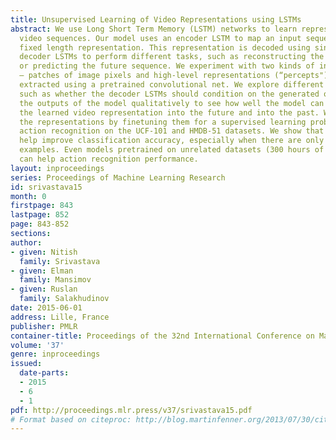 ```yaml
---
title: Unsupervised Learning of Video Representations using LSTMs
abstract: We use Long Short Term Memory (LSTM) networks to learn representations of
  video sequences. Our model uses an encoder LSTM to map an input sequence into a
  fixed length representation. This representation is decoded using single or multiple
  decoder LSTMs to perform different tasks, such as reconstructing the input sequence,
  or predicting the future sequence. We experiment with two kinds of input sequences
  – patches of image pixels and high-level representations (“percepts") of video frames
  extracted using a pretrained convolutional net. We explore different design choices
  such as whether the decoder LSTMs should condition on the generated output. We analyze
  the outputs of the model qualitatively to see how well the model can extrapolate
  the learned video representation into the future and into the past. We further evaluate
  the representations by finetuning them for a supervised learning problem – human
  action recognition on the UCF-101 and HMDB-51 datasets. We show that the representations
  help improve classification accuracy, especially when there are only few training
  examples. Even models pretrained on unrelated datasets (300 hours of YouTube videos)
  can help action recognition performance.
layout: inproceedings
series: Proceedings of Machine Learning Research
id: srivastava15
month: 0
firstpage: 843
lastpage: 852
page: 843-852
sections: 
author:
- given: Nitish
  family: Srivastava
- given: Elman
  family: Mansimov
- given: Ruslan
  family: Salakhudinov
date: 2015-06-01
address: Lille, France
publisher: PMLR
container-title: Proceedings of the 32nd International Conference on Machine Learning
volume: '37'
genre: inproceedings
issued:
  date-parts:
  - 2015
  - 6
  - 1
pdf: http://proceedings.mlr.press/v37/srivastava15.pdf
# Format based on citeproc: http://blog.martinfenner.org/2013/07/30/citeproc-yaml-for-bibliographies/
---
```

